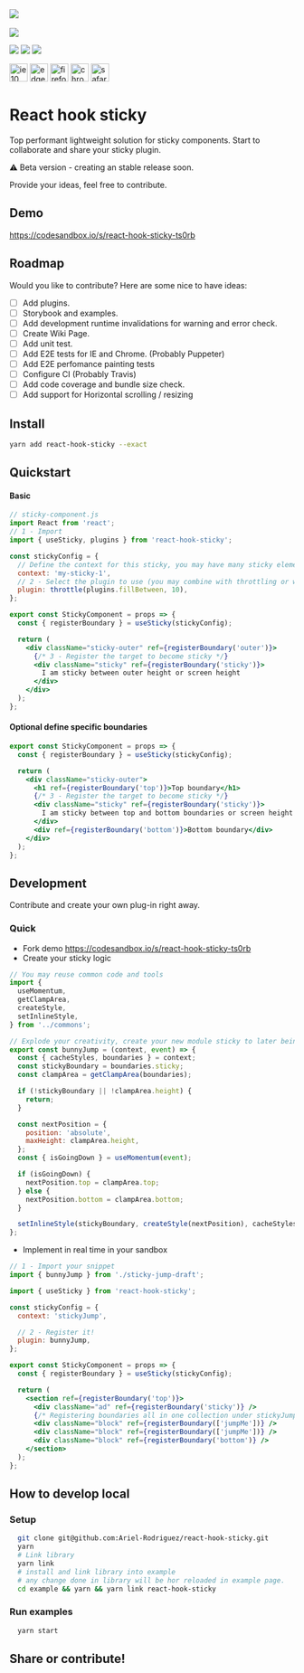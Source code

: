 <div >
    <div align="left">
      <img src="https://img.shields.io/bundlephobia/minzip/react-hook-sticky?style=for-the-badge">
    </div>
    </br>
  <div align="left">
    <img src="https://img.shields.io/npm/v/react-hook-sticky?style=for-the-badge">
  </div>
    <p>
  <img src="https://img.shields.io/github/last-commit/Ariel-Rodriguez/react-hook-sticky?style=flat-square">
  <img src="https://img.shields.io/librariesio/dependent-repos/npm/react-hook-sticky?color=lightgreen&style=flat-square">
  <img src="https://img.shields.io/snyk/vulnerabilities/github/Ariel-Rodriguez/react-hook-sticky?style=flat-square">
</p>
</div>

<span><img src="https://image.flaticon.com/icons/svg/888/888914.svg" alt="ie 10" width="32"></span>
<span><img src="https://image.flaticon.com/icons/svg/888/888899.svg" alt="edge" width="32"></span>
<span><img src="https://image.flaticon.com/icons/svg/1177/1177512.svg" alt="firefox" width="32"></span>
<span><img src="https://image.flaticon.com/icons/svg/220/220603.svg" alt="chrome" width="32"></span>
<span><img src="https://image.flaticon.com/icons/svg/179/179337.svg" alt="safari" width="32"></span>

# React hook sticky

Top performant lightweight solution for sticky components.
Start to collaborate and share your sticky plugin.

:warning: Beta version - creating an stable release soon.

Provide your ideas, feel free to contribute.

## Demo

https://codesandbox.io/s/react-hook-sticky-ts0rb

## Roadmap

Would you like to contribute? Here are some nice to have ideas:

- [ ] Add plugins.
- [ ] Storybook and examples.
- [ ] Add development runtime invalidations for warning and error check.
- [ ] Create Wiki Page.
- [ ] Add unit test.
- [ ] Add E2E tests for IE and Chrome. (Probably Puppeter)
- [ ] Add E2E perfomance painting tests
- [ ] Configure CI (Probably Travis)
- [ ] Add code coverage and bundle size check.
- [ ] Add support for Horizontal scrolling / resizing

## Install

```bash
yarn add react-hook-sticky --exact
```

## Quickstart

#### Basic

```jsx
// sticky-component.js
import React from 'react';
// 1 - Import
import { useSticky, plugins } from 'react-hook-sticky';

const stickyConfig = {
  // Define the context for this sticky, you may have many sticky elements.
  context: 'my-sticky-1',
  // 2 - Select the plugin to use (you may combine with throttling or wrap as your needs)
  plugin: throttle(plugins.fillBetween, 10),
};

export const StickyComponent = props => {
  const { registerBoundary } = useSticky(stickyConfig);

  return (
    <div className="sticky-outer" ref={registerBoundary('outer')}>
      {/* 3 - Register the target to become sticky */}
      <div className="sticky" ref={registerBoundary('sticky')}>
        I am sticky between outer height or screen height
      </div>
    </div>
  );
};
```

#### Optional define specific boundaries

```jsx
export const StickyComponent = props => {
  const { registerBoundary } = useSticky(stickyConfig);

  return (
    <div className="sticky-outer">
      <h1 ref={registerBoundary('top')}>Top boundary</h1>
      {/* 3 - Register the target to become sticky */}
      <div className="sticky" ref={registerBoundary('sticky')}>
        I am sticky between top and bottom boundaries or screen height
      </div>
      <div ref={registerBoundary('bottom')}>Bottom boundary</div>
    </div>
  );
};
```

## Development

Contribute and create your own plug-in right away.

### Quick

- Fork demo https://codesandbox.io/s/react-hook-sticky-ts0rb
- Create your sticky logic

```jsx
// You may reuse common code and tools
import {
  useMomentum,
  getClampArea,
  createStyle,
  setInlineStyle,
} from '../commons';

// Explode your creativity, create your new module sticky to later being integrated
export const bunnyJump = (context, event) => {
  const { cacheStyles, boundaries } = context;
  const stickyBoundary = boundaries.sticky;
  const clampArea = getClampArea(boundaries);

  if (!stickyBoundary || !clampArea.height) {
    return;
  }

  const nextPosition = {
    position: 'absolute',
    maxHeight: clampArea.height,
  };
  const { isGoingDown } = useMomentum(event);

  if (isGoingDown) {
    nextPosition.top = clampArea.top;
  } else {
    nextPosition.bottom = clampArea.bottom;
  }

  setInlineStyle(stickyBoundary, createStyle(nextPosition), cacheStyles);
};
```

- Implement in real time in your sandbox

```jsx
// 1 - Import your snippet
import { bunnyJump } from './sticky-jump-draft';

import { useSticky } from 'react-hook-sticky';

const stickyConfig = {
  context: 'stickyJump',

  // 2 - Register it!
  plugin: bunnyJump,
};

export const StickyComponent = props => {
  const { registerBoundary } = useSticky(stickyConfig);

  return (
    <section ref={registerBoundary('top')}>
      <div className="ad" ref={registerBoundary('sticky')} />
      {/* Registering boundaries all in one collection under stickyJump context */}
      <div className="block" ref={registerBoundary(['jumpMe'])} />
      <div className="block" ref={registerBoundary(['jumpMe'])} />
      <div className="block" ref={registerBoundary('bottom')} />
    </section>
  );
};
```

## How to develop local

### Setup

```bash
  git clone git@github.com:Ariel-Rodriguez/react-hook-sticky.git
  yarn
  # Link library
  yarn link
  # install and link library into example
  # any change done in library will be hor reloaded in example page.
  cd example && yarn && yarn link react-hook-sticky
```

### Run examples

```bash
  yarn start
```

## Share or contribute!
